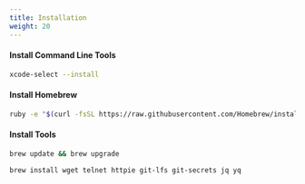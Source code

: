 ```yaml
---
title: Installation
weight: 20
---
```


#### Install Command Line Tools

```bash
xcode-select --install
```

#### Install Homebrew

```bash
ruby -e "$(curl -fsSL https://raw.githubusercontent.com/Homebrew/install/master/install)"
```

#### Install Tools

```bash
brew update && brew upgrade

brew install wget telnet httpie git-lfs git-secrets jq yq
```
